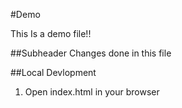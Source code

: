 #Demo

This Is a demo file!!


##Subheader
Changes done in this file

##Local Devlopment
1. Open index.html in your browser